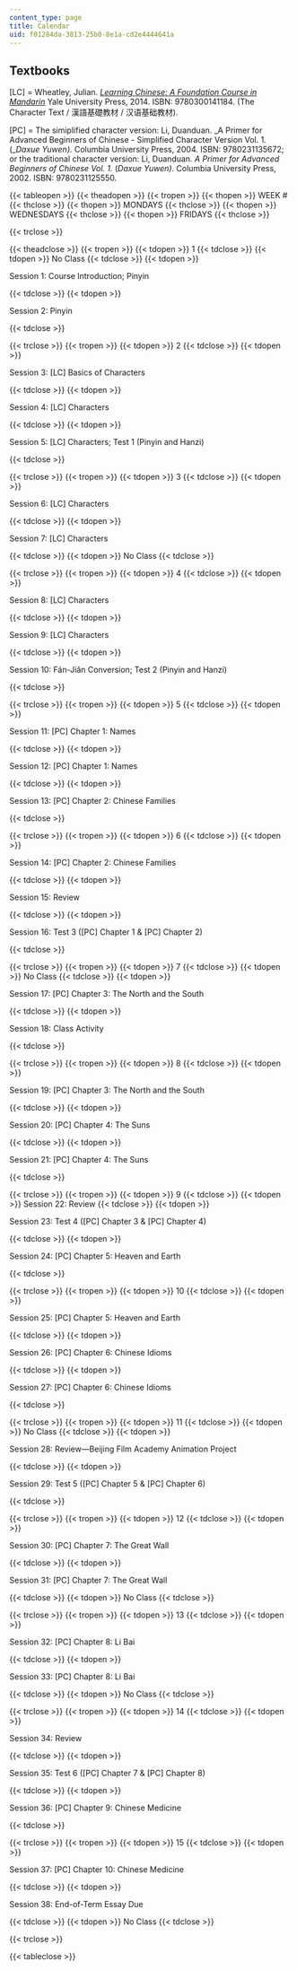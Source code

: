 ```yaml
---
content_type: page
title: Calendar
uid: f01284da-3813-25b0-8e1a-cd2e4444641a
---
```


Textbooks
---------

\[LC\] = Wheatley, Julian. [_Learning Chinese: A Foundation Course in Mandarin_](/courses/res-21g-003-learning-chinese-a-foundation-course-in-mandarin-spring-2011/) Yale University Press, 2014. ISBN: 9780300141184. (The Character Text / 漢語基礎教材 / 汉语基础教材).

\[PC\] = The simiplified character version: Li, Duanduan. _A Primer for Advanced Beginners of Chinese - Simplified Character Version Vol. 1. (__Daxue Yuwen)._ Columbia University Press, 2004. ISBN: 9780231135672; or the traditional character version: Li, Duanduan. _A Primer for Advanced Beginners of Chinese Vol. 1._ (_Daxue Yuwen)_. Columbia University Press, 2002. ISBN: 9780231125550.

{{< tableopen >}}
{{< theadopen >}}
{{< tropen >}}
{{< thopen >}}
WEEK #
{{< thclose >}}
{{< thopen >}}
MONDAYS
{{< thclose >}}
{{< thopen >}}
WEDNESDAYS
{{< thclose >}}
{{< thopen >}}
FRIDAYS
{{< thclose >}}

{{< trclose >}}

{{< theadclose >}}
{{< tropen >}}
{{< tdopen >}}
1
{{< tdclose >}}
{{< tdopen >}}
No Class
{{< tdclose >}}
{{< tdopen >}}


Session 1: Course Introduction; Pinyin


{{< tdclose >}}
{{< tdopen >}}


Session 2: Pinyin


{{< tdclose >}}

{{< trclose >}}
{{< tropen >}}
{{< tdopen >}}
2
{{< tdclose >}}
{{< tdopen >}}


Session 3: \[LC\] Basics of Characters


{{< tdclose >}}
{{< tdopen >}}


Session 4: \[LC\] Characters


{{< tdclose >}}
{{< tdopen >}}


Session 5: \[LC\] Characters; Test 1 (Pinyin and Hanzi)


{{< tdclose >}}

{{< trclose >}}
{{< tropen >}}
{{< tdopen >}}
3
{{< tdclose >}}
{{< tdopen >}}


Session 6: \[LC\] Characters


{{< tdclose >}}
{{< tdopen >}}


Session 7: \[LC\] Characters


{{< tdclose >}}
{{< tdopen >}}
No Class
{{< tdclose >}}

{{< trclose >}}
{{< tropen >}}
{{< tdopen >}}
4
{{< tdclose >}}
{{< tdopen >}}


Session 8: \[LC\] Characters


{{< tdclose >}}
{{< tdopen >}}


Session 9: \[LC\] Characters


{{< tdclose >}}
{{< tdopen >}}


Session 10: Fán-Jiǎn Conversion; Test 2 (Pinyin and Hanzi)


{{< tdclose >}}

{{< trclose >}}
{{< tropen >}}
{{< tdopen >}}
5
{{< tdclose >}}
{{< tdopen >}}


Session 11: \[PC\] Chapter 1: Names


{{< tdclose >}}
{{< tdopen >}}


Session 12: \[PC\] Chapter 1: Names


{{< tdclose >}}
{{< tdopen >}}


Session 13: \[PC\] Chapter 2: Chinese Families


{{< tdclose >}}

{{< trclose >}}
{{< tropen >}}
{{< tdopen >}}
6
{{< tdclose >}}
{{< tdopen >}}


Session 14: \[PC\] Chapter 2: Chinese Families


{{< tdclose >}}
{{< tdopen >}}


Session 15: Review


{{< tdclose >}}
{{< tdopen >}}


Session 16: Test 3 (\[PC\] Chapter 1 & \[PC\] Chapter 2)


{{< tdclose >}}

{{< trclose >}}
{{< tropen >}}
{{< tdopen >}}
7
{{< tdclose >}}
{{< tdopen >}}
No Class
{{< tdclose >}}
{{< tdopen >}}


Session 17: \[PC\] Chapter 3: The North and the South


{{< tdclose >}}
{{< tdopen >}}


Session 18: Class Activity


{{< tdclose >}}

{{< trclose >}}
{{< tropen >}}
{{< tdopen >}}
8
{{< tdclose >}}
{{< tdopen >}}


Session 19: \[PC\] Chapter 3: The North and the South


{{< tdclose >}}
{{< tdopen >}}


Session 20: \[PC\] Chapter 4: The Suns


{{< tdclose >}}
{{< tdopen >}}


Session 21: \[PC\] Chapter 4: The Suns


{{< tdclose >}}

{{< trclose >}}
{{< tropen >}}
{{< tdopen >}}
9
{{< tdclose >}}
{{< tdopen >}}
Session 22: Review
{{< tdclose >}}
{{< tdopen >}}


Session 23: Test 4 (\[PC\] Chapter 3 & \[PC\] Chapter 4)


{{< tdclose >}}
{{< tdopen >}}


Session 24: \[PC\] Chapter 5: Heaven and Earth


{{< tdclose >}}

{{< trclose >}}
{{< tropen >}}
{{< tdopen >}}
10
{{< tdclose >}}
{{< tdopen >}}


Session 25: \[PC\] Chapter 5: Heaven and Earth


{{< tdclose >}}
{{< tdopen >}}


Session 26: \[PC\] Chapter 6: Chinese Idioms


{{< tdclose >}}
{{< tdopen >}}


Session 27: \[PC\] Chapter 6: Chinese Idioms


{{< tdclose >}}

{{< trclose >}}
{{< tropen >}}
{{< tdopen >}}
11
{{< tdclose >}}
{{< tdopen >}}
No Class
{{< tdclose >}}
{{< tdopen >}}


Session 28: Review—Beijing Film Academy Animation Project


{{< tdclose >}}
{{< tdopen >}}


Session 29: Test 5 (\[PC\] Chapter 5 & \[PC\] Chapter 6)


{{< tdclose >}}

{{< trclose >}}
{{< tropen >}}
{{< tdopen >}}
12
{{< tdclose >}}
{{< tdopen >}}


Session 30: \[PC\] Chapter 7: The Great Wall


{{< tdclose >}}
{{< tdopen >}}


Session 31: \[PC\] Chapter 7: The Great Wall


{{< tdclose >}}
{{< tdopen >}}
No Class
{{< tdclose >}}

{{< trclose >}}
{{< tropen >}}
{{< tdopen >}}
13
{{< tdclose >}}
{{< tdopen >}}


Session 32: \[PC\] Chapter 8: Li Bai


{{< tdclose >}}
{{< tdopen >}}


Session 33: \[PC\] Chapter 8: Li Bai


{{< tdclose >}}
{{< tdopen >}}
No Class
{{< tdclose >}}

{{< trclose >}}
{{< tropen >}}
{{< tdopen >}}
14
{{< tdclose >}}
{{< tdopen >}}


Session 34: Review


{{< tdclose >}}
{{< tdopen >}}


Session 35: Test 6 (\[PC\] Chapter 7 & \[PC\] Chapter 8)


{{< tdclose >}}
{{< tdopen >}}


Session 36: \[PC\] Chapter 9: Chinese Medicine


{{< tdclose >}}

{{< trclose >}}
{{< tropen >}}
{{< tdopen >}}
15
{{< tdclose >}}
{{< tdopen >}}


Session 37: \[PC\] Chapter 10: Chinese Medicine


{{< tdclose >}}
{{< tdopen >}}


Session 38: End-of-Term Essay Due


{{< tdclose >}}
{{< tdopen >}}
No Class
{{< tdclose >}}

{{< trclose >}}

{{< tableclose >}}